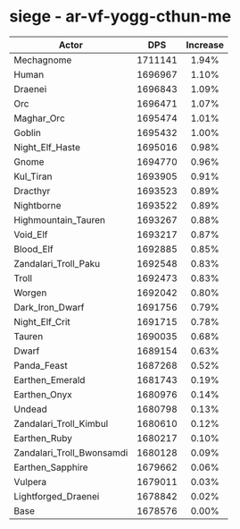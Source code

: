 # siege - ar-vf-yogg-cthun-me
| Actor | DPS | Increase |
|---|:---:|:---:|
|Mechagnome|1711141|1.94%|
|Human|1696967|1.10%|
|Draenei|1696843|1.09%|
|Orc|1696471|1.07%|
|Maghar_Orc|1695474|1.01%|
|Goblin|1695432|1.00%|
|Night_Elf_Haste|1695016|0.98%|
|Gnome|1694770|0.96%|
|Kul_Tiran|1693905|0.91%|
|Dracthyr|1693523|0.89%|
|Nightborne|1693522|0.89%|
|Highmountain_Tauren|1693267|0.88%|
|Void_Elf|1693217|0.87%|
|Blood_Elf|1692885|0.85%|
|Zandalari_Troll_Paku|1692548|0.83%|
|Troll|1692473|0.83%|
|Worgen|1692042|0.80%|
|Dark_Iron_Dwarf|1691756|0.79%|
|Night_Elf_Crit|1691715|0.78%|
|Tauren|1690035|0.68%|
|Dwarf|1689154|0.63%|
|Panda_Feast|1687268|0.52%|
|Earthen_Emerald|1681743|0.19%|
|Earthen_Onyx|1680976|0.14%|
|Undead|1680798|0.13%|
|Zandalari_Troll_Kimbul|1680610|0.12%|
|Earthen_Ruby|1680217|0.10%|
|Zandalari_Troll_Bwonsamdi|1680128|0.09%|
|Earthen_Sapphire|1679662|0.06%|
|Vulpera|1679011|0.03%|
|Lightforged_Draenei|1678842|0.02%|
|Base|1678576|0.00%|
